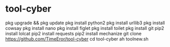 # tool-cyber

pkg upgrade && pkg update
pkg install python2
pkg install urllib3
pkg install cowsay
pkg install nano
pkg install figlet
pkg install toilet
pkg install git 
pip2 install lolcat
pip2 install requests
pip2 install mechanize
git clone https://github.com/TimeEror/tool-cyber
cd tool-cyber
ah toolnew.sh
